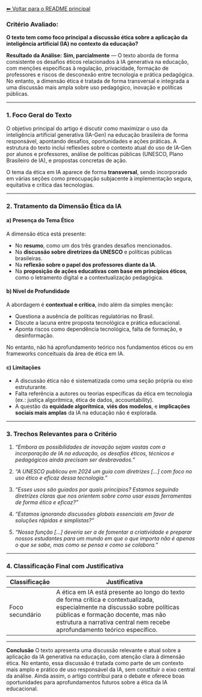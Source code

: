 [⬅ Voltar para o README principal](./README.md)

### **Critério Avaliado:**

**O texto tem como foco principal a discussão ética sobre a aplicação da inteligência artificial (IA) no contexto da educação?**

**Resultado da Análise:**
**Sim, parcialmente** — O texto aborda de forma consistente os desafios éticos relacionados à IA generativa na educação, com menções específicas à regulação, privacidade, formação de professores e riscos de desconexão entre tecnologia e prática pedagógica. No entanto, a dimensão ética é tratada de forma transversal e integrada a uma discussão mais ampla sobre uso pedagógico, inovação e políticas públicas.

---

### **1. Foco Geral do Texto**

O objetivo principal do artigo é discutir como maximizar o uso da inteligência artificial generativa (IA-Gen) na educação brasileira de forma responsável, apontando desafios, oportunidades e ações práticas. A estrutura do texto inclui reflexões sobre o contexto atual do uso de IA-Gen por alunos e professores, análise de políticas públicas (UNESCO, Plano Brasileiro de IA), e propostas concretas de ação.

O tema da ética em IA aparece de forma **transversal**, sendo incorporado em várias seções como preocupação subjacente à implementação segura, equitativa e crítica das tecnologias.

---

### **2. Tratamento da Dimensão Ética da IA**

#### a) **Presença do Tema Ético**

A dimensão ética está presente:

* No **resumo**, como um dos três grandes desafios mencionados.
* Na **discussão sobre diretrizes da UNESCO** e políticas públicas brasileiras.
* Na **reflexão sobre o papel dos professores diante da IA**.
* Na **proposição de ações educativas com base em princípios éticos**, como o letramento digital e a contextualização pedagógica.

#### b) **Nível de Profundidade**

A abordagem é **contextual e crítica**, indo além da simples menção:

* Questiona a ausência de políticas regulatórias no Brasil.
* Discute a lacuna entre proposta tecnológica e prática educacional.
* Aponta riscos como dependência tecnológica, falta de formação, e desinformação.

No entanto, não há aprofundamento teórico nos fundamentos éticos ou em frameworks conceituais da área de ética em IA.

#### c) **Limitações**

* A discussão ética não é sistematizada como uma seção própria ou eixo estruturante.
* Falta referência a autores ou teorias específicas da ética em tecnologia (ex.: justiça algorítmica, ética de dados, accountability).
* A questão da **equidade algorítmica**, **viés dos modelos**, e **implicações sociais mais amplas** da IA na educação não é explorada.

---

### **3. Trechos Relevantes para o Critério**

1. *“Embora as possibilidades de inovação sejam vastas com a incorporação de IA na educação, os desafios éticos, técnicos e pedagógicos ainda precisam ser desbravados.”*

2. *“A UNESCO publicou em 2024 um guia com diretrizes \[...] com foco no uso ético e eficaz dessa tecnologia.”*

3. *“Esses usos são guiados por quais princípios? Estamos seguindo diretrizes claras que nos orientem sobre como usar essas ferramentas de forma ética e eficaz?”*

4. *“Estamos ignorando discussões globais essenciais em favor de soluções rápidas e simplistas?”*

5. *“Nossa função \[...] deveria ser a de fomentar a criatividade e preparar nossos estudantes para um mundo em que o que importa não é apenas o que se sabe, mas como se pensa e como se colabora.”*

---

### **4. Classificação Final com Justificativa**

| Classificação   | Justificativa                                                                                                                                                                                                                                 |
| --------------- | --------------------------------------------------------------------------------------------------------------------------------------------------------------------------------------------------------------------------------------------- |
| Foco secundário | A ética em IA está presente ao longo do texto de forma crítica e contextualizada, especialmente na discussão sobre políticas públicas e formação docente, mas não estrutura a narrativa central nem recebe aprofundamento teórico específico. |

---

**Conclusão**
O texto apresenta uma discussão relevante e atual sobre a aplicação da IA generativa na educação, com atenção clara à dimensão ética. No entanto, essa discussão é tratada como parte de um contexto mais amplo e prático de uso responsável da IA, sem constituir o eixo central da análise. Ainda assim, o artigo contribui para o debate e oferece boas oportunidades para aprofundamentos futuros sobre a ética da IA educacional.
